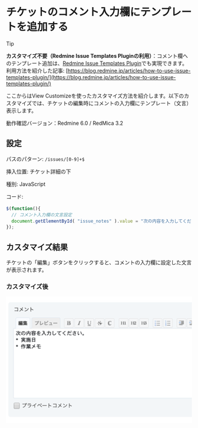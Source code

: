 # チケットのコメント入力欄にテンプレートを追加する

> [!TIP]
> **カスタマイズ不要（Redmine Issue Templates Pluginの利用）**：コメント欄へのテンプレート追加は、[Redmine Issue Templates Plugin](https://github.com/agileware-jp/redmine_issue_templates)でも実現できます。  
> 利用方法を紹介した記事: [https://blog.redmine.jp/articles/how-to-use-issue-templates-plugin/](https://blog.redmine.jp/articles/how-to-use-issue-templates-plugin/)

ここからはView Customizeを使ったカスタマイズ方法を紹介します。以下のカスタマイズでは、チケットの編集時にコメントの入力欄にテンプレート（文言）表示します。

動作確認バージョン：Redmine 6.0 / RedMica 3.2

## 設定

パスのパターン: `/issues/[0-9]+$`

挿入位置: チケット詳細の下

種別: JavaScript

コード:

``` javascript
$(function(){
  // コメント入力欄の文言設定
  document.getElementById( "issue_notes" ).value = "次の内容を入力してください\。\n* 実施日\n* 作業メモ";
});
```

## カスタマイズ結果

チケットの「編集」ボタンをクリックすると、コメントの入力欄に設定した文言が表示されます。

### カスタマイズ後

![](after@2x.png)
